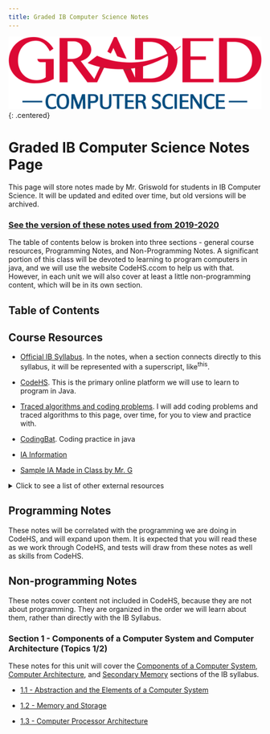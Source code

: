 ```yaml
---
title: Graded IB Computer Science Notes
---
```


![Graded CS Logo](./resources/computer-science-logo.png){: .centered}

# Graded IB Computer Science Notes Page

This page will store notes made by Mr. Griswold for students in IB Computer Science. It will be updated and edited over time, but old versions will be archived.

### [See the version of these notes used from 2019-2020](./2019/index.md)

The table of contents below is broken into three sections - general course resources, Programming Notes, and Non-Programming Notes. A significant portion of this class will be devoted to learning to program computers in java, and we will use the website CodeHS.ccom to help us with that. However, in each unit we will also cover at least a little non-programming content, which will be in its own section. 

## Table of Contents

## Course Resources

* [Official IB Syllabus](./resources/syllabus.md). In the notes, when a section connects directly to this syllabus, it will be represented with a superscript, like<sup>this</sup>.

* [CodeHS](http://www.codehs.com). This is the primary online platform we will use to learn to program in Java.
  
* [Traced algorithms and coding problems](./resources/traced_algorithms.md). I will add coding problems and traced algorithms to this page, over time, for you to view and practice with.

* [CodingBat](https://codingbat.com/java). Coding practice in java
  
* [IA Information](./resources/ia.md)

* [Sample IA Made in Class by Mr. G](./resources/sample_ia.md)

<details markdown="1"><summary>Click to see a list of other external resources</summary>

* [The IB CS Guide](https://ib.compscihub.net/wp-content/uploads/2015/04/IBCompSciGuide.pdf) - Includes the full syllabus and IA guidelines among other things

* [CompSciHub About page](https://ib.compscihub.net/about) - This excellent resource put together by IB CS teachers and students compiles notes and information about the course.

* [Paul Baumgarten's IB CS Page](https://pbaumgarten.com/ib-compsci//) - Paul Baumgarten is a long-time IB CS teacher and active contributor to the community. His page includes notes and exercises on nearly all IB topics, as well as links to even more resources. The order is different than our course, but an excellent resource for studying or reading new perspectives.
</details>

## Programming Notes

These notes will be correlated with the programming we are doing in CodeHS, and will expand upon them. It is expected that you will read these as we work through CodeHS, and tests will draw from these notes as well as skills from CodeHS.

## Non-programming Notes

These notes cover content not included in CodeHS, because they are not about programming. They are organized in the order we will learn about them, rather than directly with the IB Syllabus.
  
### Section 1 - Components of a Computer System and Computer Architecture (Topics 1/2)

These notes for this unit will cover the [Components of a Computer System](./resources/syllabus.md#components-of-a-computer-system),  [Computer Architecture](./resources/syllabus.md#computer-architecture), and [Secondary Memory](./resources/syllabus.md#secondary-memory) sections of the IB syllabus.

* [1.1 - Abstraction and the Elements of a Computer System](./nonprogramming/1.1_abstraction.md)

* [1.2 - Memory and Storage](./nonprogramming/1.2_memory.md)

* [1.3 - Computer Processor Architecture](./nonprogramming/1.3_architecture.md)

 